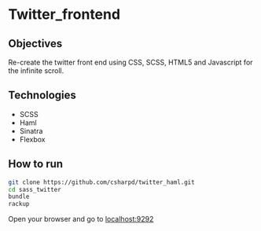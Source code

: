 Twitter_frontend
================

## Objectives

Re-create the twitter front end using CSS, SCSS, HTML5 and Javascript for the infinite scroll.

## Technologies
* SCSS
* Haml
* Sinatra
* Flexbox

## How to run
```sh
git clone https://github.com/csharpd/twitter_haml.git
cd sass_twitter
bundle
rackup
```

Open your browser and go to [localhost:9292](http://localhost:9292)

